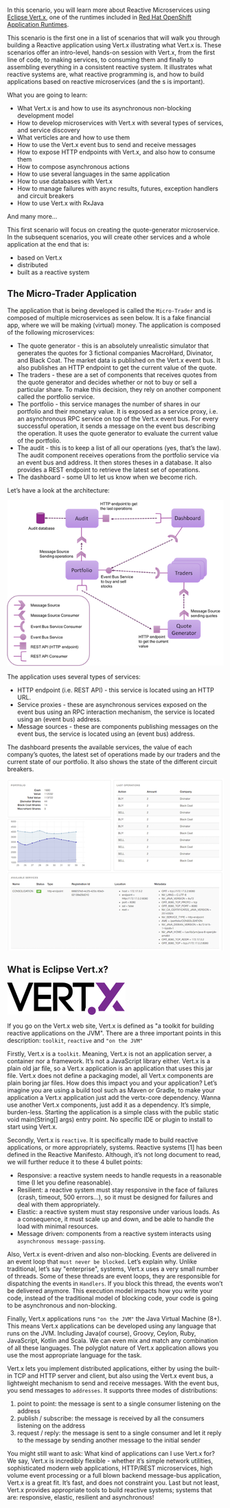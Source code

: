 In this scenario, you will learn more about Reactive Microservices using [Eclipse Vert.x](https://vertx.io), one of the runtimes included in [Red Hat OpenShift Application Runtimes](https://developers.redhat.com/products/rhoar).

This scenario is the first one in a list of scenarios that will walk you through building a Reactive application using Vert.x illustrating what Vert.x is. These scenarios offer an intro-level, hands-on session with Vert.x, from the first line of code, to making services, to consuming them and finally to assembling everything in a consistent reactive system. It illustrates what reactive systems are, what reactive programming is, and how to build applications based on reactive microservices (and the s is important).

What you are going to learn:

* What Vert.x is and how to use its asynchronous non-blocking development model
* How to develop microservices with Vert.x with several types of services, and service discovery
* What verticles are and how to use them
* How to use the Vert.x event bus to send and receive messages
* How to expose HTTP endpoints with Vert.x, and also how to consume them
* How to compose asynchronous actions
* How to use several languages in the same application
* How to use databases with Vert.x
* How to manage failures with async results, futures, exception handlers and circuit breakers
* How to use Vert.x with RxJava

And many more…​

This first scenario will focus on creating the quote-generator microservice. In the subsequent scenarios, you will create other services and a whole application at the end that is:

* based on Vert.x
* distributed
* built as a reactive system

## The Micro-Trader Application

The application that is being developed is called the ``Micro-Trader`` and is composed of multiple microservices as seen below. It is a fake financial app, where we will be making (virtual) money. The application is composed of the following microservices:

* The quote generator - this is an absolutely unrealistic simulator that generates the quotes for 3 fictional companies MacroHard, Divinator, and Black Coat. The market data is published on the Vert.x event bus. It also publishes an HTTP endpoint to get the current value of the quote.
* The traders - these are a set of components that receives quotes from the quote generator and decides whether or not to buy or sell a particular share. To make this decision, they rely on another component called the portfolio service.
* The portfolio - this service manages the number of shares in our portfolio and their monetary value. It is exposed as a service proxy, i.e. an asynchronous RPC service on top of the Vert.x event bus. For every successful operation, it sends a message on the event bus describing the operation. It uses the quote generator to evaluate the current value of the portfolio.
* The audit - this is to keep a list of all our operations (yes, that’s the law). The audit component receives operations from the portfolio service via an event bus and address. It then stores theses in a database. It also provides a REST endpoint to retrieve the latest set of operations.
* The dashboard - some UI to let us know when we become rich.

Let’s have a look at the architecture:

![Architecture](../../assets/middleware/rhoar-getting-started-vertx/reactive-ms-architecture.png)

The application uses several types of services:

* HTTP endpoint (i.e. REST API) - this service is located using an HTTP URL.
* Service proxies - these are asynchronous services exposed on the event bus using an RPC interaction mechanism, the service is located using an (event bus) address.
* Message sources - these are components publishing messages on the event bus, the service is located using an (event bus) address.

The dashboard presents the available services, the value of each company’s quotes, the latest set of operations made by our traders and the current state of our portfolio. It also shows the state of the different circuit breakers.

![Architecture](../../assets/middleware/rhoar-getting-started-vertx/dashboard.png)


## What is Eclipse Vert.x?

![Local Web Browser Tab](../../assets/middleware/rhoar-getting-started-vertx/vertx-logo.png)

If you go on the Vert.x web site, Vert.x is defined as "a toolkit for building reactive applications on the JVM". There are a three important points in this description: ``toolkit``, ``reactive`` and ``"on the JVM"``

Firstly, Vert.x is a ``toolkit``. Meaning, Vert.x is not an application server, a container nor a framework. It’s not a JavaScript library either. Vert.x is a plain old jar file, so a Vert.x application is an application that uses this jar file. Vert.x does not define a packaging model, all Vert.x components are plain boring jar files. How does this impact you and your application? Let’s imagine you are using a build tool such as Maven or Gradle, to make your application a Vert.x application just add the vertx-core dependency. Wanna use another Vert.x components, just add it as a dependency. It’s simple, burden-less. Starting the application is a simple class with the public static void main(String[] args) entry point. No specific IDE or plugin to install to start using Vert.x.

Secondly, Vert.x is ``reactive``. It is specifically made to build reactive applications, or more appropriately, systems. Reactive systems [1] has been defined in the Reactive Manifesto. Although, it’s not long document to read, we will further reduce it to these 4 bullet points:
* Responsive: a reactive system needs to handle requests in a reasonable time (I let you define reasonable).
* Resilient: a reactive system must stay responsive in the face of failures (crash, timeout, 500 errors…​), so it must be designed for failures and deal with them appropriately.
* Elastic: a reactive system must stay responsive under various loads. As a consequence, it must scale up and down, and be able to handle the load with minimal resources.
* Message driven: components from a reactive system interacts using `asynchronous message-passing`.

Also, Vert.x is event-driven and also non-blocking. Events are delivered in an event loop that `must never be blocked`. Let’s explain why. Unlike traditional, let’s say "enterprise", systems, Vert.x uses a very small number of threads. Some of these threads are event loops, they are responsible for dispatching the events in `Handlers`. If you block this thread, the events won’t be delivered anymore. This execution model impacts how you write your code, instead of the traditional model of blocking code, your code is going to be asynchronous and non-blocking.

Finally, Vert.x applications runs `"on the JVM"` the Java Virtual Machine (8+). This means Vert.x applications can be developed using any language that runs on the JVM. Including Java(of course), Groovy, Ceylon, Ruby, JavaScript, Kotlin and Scala. We can even mix and match any combination of all these languages. The polyglot nature of Vert.x application allows you use the most appropriate language for the task.

Vert.x lets you implement distributed applications, either by using the built-in TCP and HTTP server and client, but also using the Vert.x event bus, a lightweight mechanism to send and receive messages. With the event bus, you send messages to `addresses`. It supports three modes of distributions:
1. point to point: the message is sent to a single consumer listening on the address
2. publish / subscribe: the message is received by all the consumers listening on the address
3. request / reply: the message is sent to a single consumer and let it reply to the message by sending another message to the initial sender

You might still want to ask: What kind of applications can I use Vert.x for? We say, Vert.x is incredibly flexible - whether it’s simple network utilities, sophisticated modern web applications, HTTP/REST microservices, high volume event processing or a full blown backend message-bus application, Vert.x is a great fit. It’s fast, and does not constraint you. Last but not least, Vert.x provides appropriate tools to build reactive systems; systems that are: responsive, elastic, resilient and asynchronous!